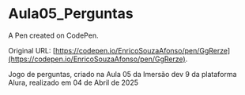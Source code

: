 # Aula05_Perguntas

A Pen created on CodePen.

Original URL: [https://codepen.io/EnricoSouzaAfonso/pen/GgRerze](https://codepen.io/EnricoSouzaAfonso/pen/GgRerze).

Jogo de perguntas, criado na Aula 05 da Imersão dev 9 da plataforma Alura, realizado em 04 de Abril de 2025